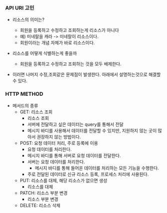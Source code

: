 ### API URI 고민
* 리소스의 의미는?
  * 회원을 등록하고 수정하고 조회하는게 리소스가 아니다
  * 예) 미네랄을 캐라 -> 미네랄이 리소스이다.
  * 회원이라는 개념 자체가 바로 리소스이다.

* 리소스를 어떻게 식별하는게 좋을까
  * 회원을 등록하고 수정하고 조회하는 것을 모두 배제한다.

* 이러면 나머지 수정,조회같은 문제점이 발생한다. 아래에서 설명하는것으로 해결할 수 있다.

### HTTP METHOD
* 메서드의 종류
  * GET: 리소스 조회
    * 리소스 조회
    * 서버에 전달하고 싶은 데이터는 query를 통해서 전달
    * 메시지 바디를 사용해서 데이터를 전달할 수 있지만, 지원하지 않는 곳이 많아서 권장하지 않는 방법이다.
  * POST: 요청 데이터 처리, 주로 등록에 이용
    * 요청 데이터를 처리한다.
    * 메시지 바디를 통해 서버로 요청 데이터를 전달한다.
    * 서버는 요청 데이터를 처리한다.
      * 메시지 바디를 통해 들어온 데이터를 처리하는 모든 기능을 수행한다.
    * 주로 전달된 데이터로 신규 리소스 등록, 프로세스 처리에 사용된다.
  * PUT: 리소스를 대체, 해당 리소스가 없으면 생성
    * 리소스를 대체
  * PATCH: 리소스 부분 변경
    * 리소스 부분 변경
  * DELETE: 리소스 삭제
